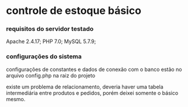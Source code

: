 # controle de estoque básico

### requisitos do servidor testado

Apache 2.4.17; PHP 7.0; MySQL 5.7.9;

### configurações do sistema

configurações de constantes e dados de conexão com o banco estão no arquivo config.php na raiz do projeto

existe um problema de relacionamento,  deveria haver uma tabela intermediária entre produtos e pedidos, porém deixei somente o básico mesmo.
